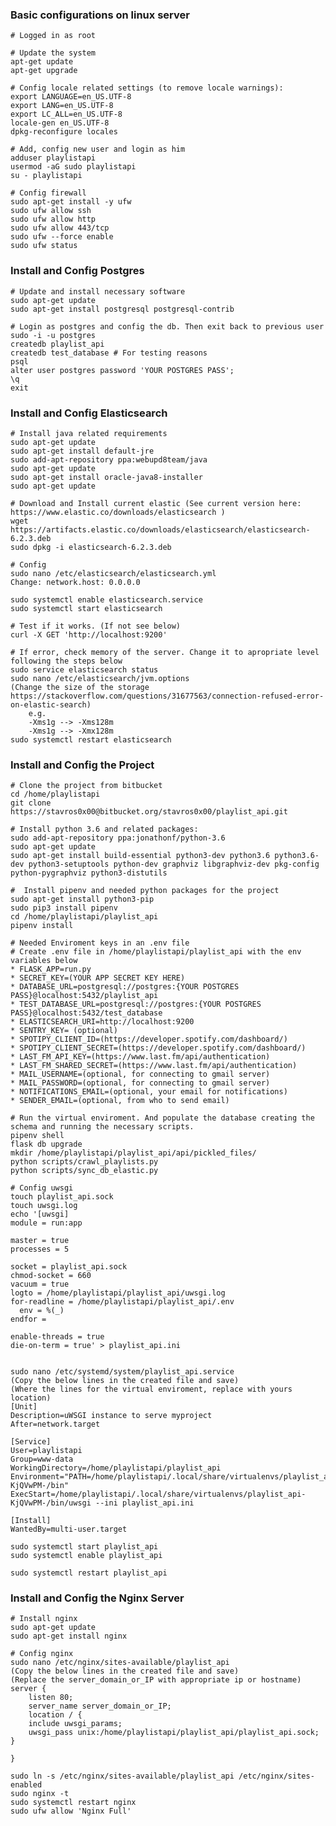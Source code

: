 
### Basic configurations on linux server
    # Logged in as root

    # Update the system
    apt-get update
    apt-get upgrade

    # Config locale related settings (to remove locale warnings):
    export LANGUAGE=en_US.UTF-8
    export LANG=en_US.UTF-8
    export LC_ALL=en_US.UTF-8
    locale-gen en_US.UTF-8
    dpkg-reconfigure locales

    # Add, config new user and login as him
    adduser playlistapi
    usermod -aG sudo playlistapi
    su - playlistapi

    # Config firewall
    sudo apt-get install -y ufw
    sudo ufw allow ssh
    sudo ufw allow http
    sudo ufw allow 443/tcp
    sudo ufw --force enable
    sudo ufw status



### Install and Config Postgres
    # Update and install necessary software
    sudo apt-get update
    sudo apt-get install postgresql postgresql-contrib

    # Login as postgres and config the db. Then exit back to previous user
    sudo -i -u postgres
    createdb playlist_api
    createdb test_database # For testing reasons
    psql
    alter user postgres password 'YOUR POSTGRES PASS';
    \q
    exit

### Install and Config Elasticsearch

    # Install java related requirements
    sudo apt-get update
    sudo apt-get install default-jre
    sudo add-apt-repository ppa:webupd8team/java
    sudo apt-get update
    sudo apt-get install oracle-java8-installer
    sudo apt-get update

    # Download and Install current elastic (See current version here: https://www.elastic.co/downloads/elasticsearch )
    wget https://artifacts.elastic.co/downloads/elasticsearch/elasticsearch-6.2.3.deb
    sudo dpkg -i elasticsearch-6.2.3.deb

    # Config
    sudo nano /etc/elasticsearch/elasticsearch.yml
    Change: network.host: 0.0.0.0

    sudo systemctl enable elasticsearch.service
    sudo systemctl start elasticsearch

    # Test if it works. (If not see below)
    curl -X GET 'http://localhost:9200'

    # If error, check memory of the server. Change it to apropriate level following the steps below
    sudo service elasticsearch status
    sudo nano /etc/elasticsearch/jvm.options
    (Change the size of the storage https://stackoverflow.com/questions/31677563/connection-refused-error-on-elastic-search)
        e.g.
        -Xms1g --> -Xms128m
        -Xms1g --> -Xmx128m
    sudo systemctl restart elasticsearch


### Install and Config the Project
    # Clone the project from bitbucket
    cd /home/playlistapi
    git clone https://stavros0x00@bitbucket.org/stavros0x00/playlist_api.git

    # Install python 3.6 and related packages:
    sudo add-apt-repository ppa:jonathonf/python-3.6
    sudo apt-get update
    sudo apt-get install build-essential python3-dev python3.6 python3.6-dev python3-setuptools python-dev graphviz libgraphviz-dev pkg-config python-pygraphviz python3-distutils

    #  Install pipenv and needed python packages for the project
    sudo apt-get install python3-pip
    sudo pip3 install pipenv
    cd /home/playlistapi/playlist_api
    pipenv install

    # Needed Enviroment keys in an .env file
    # Create .env file in /home/playlistapi/playlist_api with the env variables below
    * FLASK_APP=run.py
    * SECRET_KEY=(YOUR APP SECRET KEY HERE)
    * DATABASE_URL=postgresql://postgres:{YOUR POSTGRES PASS}@localhost:5432/playlist_api
    * TEST_DATABASE_URL=postgresql://postgres:{YOUR POSTGRES PASS}@localhost:5432/test_database
    * ELASTICSEARCH_URI=http://localhost:9200
    * SENTRY_KEY= (optional)
    * SPOTIPY_CLIENT_ID=(https://developer.spotify.com/dashboard/)
    * SPOTIPY_CLIENT_SECRET=(https://developer.spotify.com/dashboard/)
    * LAST_FM_API_KEY=(https://www.last.fm/api/authentication)
    * LAST_FM_SHARED_SECRET=(https://www.last.fm/api/authentication)
    * MAIL_USERNAME=(optional, for connecting to gmail server)
    * MAIL_PASSWORD=(optional, for connecting to gmail server)
    * NOTIFICATIONS_EMAIL=(optional, your email for notifications)
    * SENDER_EMAIL=(optional, from who to send email)

    # Run the virtual enviroment. And populate the database creating the schema and running the necessary scripts.
    pipenv shell
    flask db upgrade
    mkdir /home/playlistapi/playlist_api/api/pickled_files/
    python scripts/crawl_playlists.py
    python scripts/sync_db_elastic.py

    # Config uwsgi
    touch playlist_api.sock
    touch uwsgi.log
    echo '[uwsgi]
    module = run:app

    master = true
    processes = 5

    socket = playlist_api.sock
    chmod-socket = 660
    vacuum = true
    logto = /home/playlistapi/playlist_api/uwsgi.log
    for-readline = /home/playlistapi/playlist_api/.env
      env = %(_)
    endfor =

    enable-threads = true
    die-on-term = true' > playlist_api.ini


    sudo nano /etc/systemd/system/playlist_api.service
    (Copy the below lines in the created file and save)
    (Where the lines for the virtual enviroment, replace with yours location)
    [Unit]
    Description=uWSGI instance to serve myproject
    After=network.target

    [Service]
    User=playlistapi
    Group=www-data
    WorkingDirectory=/home/playlistapi/playlist_api
    Environment="PATH=/home/playlistapi/.local/share/virtualenvs/playlist_api-KjQVwPM-/bin"
    ExecStart=/home/playlistapi/.local/share/virtualenvs/playlist_api-KjQVwPM-/bin/uwsgi --ini playlist_api.ini

    [Install]
    WantedBy=multi-user.target

    sudo systemctl start playlist_api
    sudo systemctl enable playlist_api

    sudo systemctl restart playlist_api

### Install and Config the Nginx Server
    # Install nginx
    sudo apt-get update
    sudo apt-get install nginx

    # Config nginx
    sudo nano /etc/nginx/sites-available/playlist_api
    (Copy the below lines in the created file and save)
    (Replace the server_domain_or_IP with appropriate ip or hostname)
    server {
        listen 80;
        server_name server_domain_or_IP;
        location / {
        include uwsgi_params;
        uwsgi_pass unix:/home/playlistapi/playlist_api/playlist_api.sock;
    }

    }

    sudo ln -s /etc/nginx/sites-available/playlist_api /etc/nginx/sites-enabled
    sudo nginx -t
    sudo systemctl restart nginx
    sudo ufw allow 'Nginx Full'



